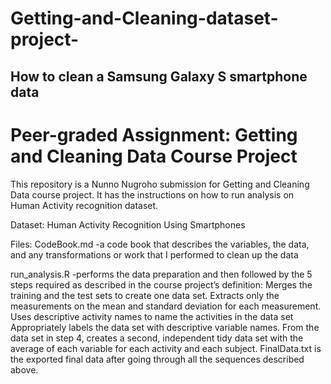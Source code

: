 # Getting-and-Cleaning-dataset-project-
How to clean a Samsung Galaxy S smartphone data
--------------------------------------------------------------------------------------------------------------------------------------------------------------------
Peer-graded Assignment: Getting and Cleaning Data Course Project
================================================================
This repository is a Nunno Nugroho submission for Getting and Cleaning Data course project. It has the instructions on how to run analysis on Human Activity recognition dataset.

Dataset:
Human Activity Recognition Using Smartphones

Files:
CodeBook.md -a code book that describes the variables, the data, and any transformations or work that I performed to clean up the data

run_analysis.R -performs the data preparation and then followed by the 5 steps required as described in the course project’s definition:
Merges the training and the test sets to create one data set.
Extracts only the measurements on the mean and standard deviation for each measurement.
Uses descriptive activity names to name the activities in the data set
Appropriately labels the data set with descriptive variable names.
From the data set in step 4, creates a second, independent tidy data set with the average of each variable for each activity and each subject.
FinalData.txt is the exported final data after going through all the sequences described above.
